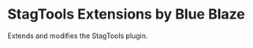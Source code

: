 StagTools Extensions by Blue Blaze
==================================

Extends and modifies the StagTools plugin.
